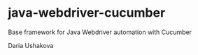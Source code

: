 # java-webdriver-cucumber

Base framework for Java Webdriver automation with Cucumber

Daria Ushakova